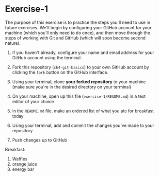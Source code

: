 # Exercise-1

The purpose of this exercise is to practice the steps you'll need to
use in future exercises. We'll begin by configuring your GitHub
account for your machine (which you'll only need to do once), and then
move through the steps of working with Git and GitHub (which will soon
become second nature).

1. If you haven't already, configure your name and email address for
your GitHub account using the terminal.

2. Fork this repository (`ch4-git-basics`) to your own GitHub account
by clicking the `fork` button on the GitHub interface.

3. Using your terminal, clone **your forked repository** to your
machine (make sure you're in the desired directory on your terminal)

4. On your machine, open up this file (`exercise-1/README.md`) in a
text editor of your choice

5. In the `README.md` file, make an ordered list of what you ate for
breakfast today

6. Using your terminal, add and commit the changes you've made to your repository

7. Push changes up to GitHub

Breakfast:

1. Waffles
2. orange juice
3. energy bar 
